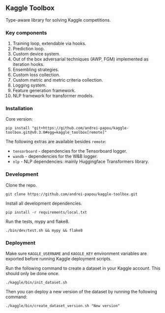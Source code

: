 ## Kaggle Toolbox

Type-aware library for solving Kaggle competitions.

### Key components

1. Training loop, extendable via hooks.
2. Prediction loop.
3. Custom device system.
4. Out of the box adversarial techniques (AWP, FGM) implemented as iteration hooks.
5. Ensembling strategies.
6. Custom loss collection.
7. Custom metric and metric criteria collection.
8. Logging system.
9. Feature generation framework.
10. NLP framework for transformer models.

### Installation

Core version:
```
pip install "git+https://github.com/andrei-papou/kaggle-toolbox.git@v0.3.0#egg=kaggle_toolbox[remote]"
```

The following extras are available besides `remote`:
- `tensorboard` - dependencies for the Tensorboard logger.
- `wandb` - dependencies for the W&B logger.
- `nlp` - NLP dependencies: mainly Huggingface Transformers library.


### Development

Clone the repo.

```
git clone https://github.com/andrei-papou/kaggle-toolbox.git
```

Install all development dependencies.

```
pip install -r requirements/local.txt
```

Run the tests, mypy and flake8.

```
./bin/dev/test.sh && mypy && flake8
```

### Deployment

Make sure `KAGGLE_USERNAME` and `KAGGLE_KEY` environment variables are exported before running Kaggle deployment scripts.

Run the following command to create a dataset in your Kaggle account. This should only be done once.

```
./kaggle/bin/init_dataset.sh
```

Then you can deploy a new version of the dataset by running the following command:

```
./kaggle/bin/create_dataset_version.sh "New version"
```
